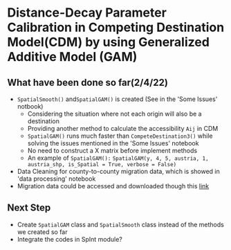 # Distance-Decay Parameter Calibration in Competing Destination Model(CDM) by using Generalized Additive Model (GAM)

## What have been done so far(2/4/22)
* `SpatialSmooth()` and`SpatialGAM()` is created (See in the 'Some Issues' notbook)
  * Considering the situation where not each origin will also be a destination
  * Providing another method to calculate the accessibility `Aij` in CDM
  * `SpatialGAM()` runs much faster than `CompeteDestination3()` while solving the issues mentioned in the 'Some Issues' notebook
  * No need to construct a X matrix before implement methods
  * An example of `SpatialGAM():`
       `SpatialGAM(y, 4, 5, austria, 1, austria_shp, is_Spatial = True, verbose = False)`    
* Data Cleaning for county-to-county migration data, which is showed in 'data processing' notebook
* Migration data could be accessed and downloaded though this [link](https://docs.google.com/spreadsheets/d/1LPuym06RNvZtMeQzpGp2mprlbRQfFkAj/edit?usp=sharing&ouid=103306673501254470520&rtpof=true&sd=true)

## Next Step
* Create `SpatialGAM` class and `SpatialSmooth` class instead of the methods we created so far
* Integrate the codes in SpInt module?

